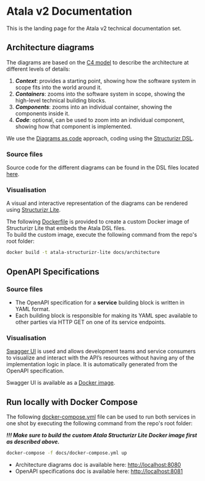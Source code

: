 # Atala v2 Documentation

This is the landing page for the Atala v2 technical documentation set.  

## Architecture diagrams

The diagrams are based on the [C4 model]([here](https://c4model.com)) to describe the architecture at different levels of details:
1. ***Context***: provides a starting point, showing how the software system in scope fits into the world around it.
2. ***Containers***: zooms into the software system in scope, showing the high-level technical building blocks.
3. ***Components***: zooms into an individual container, showing the components inside it.
4. ***Code***: optional, can be used to zoom into an individual component, showing how that component is implemented.

We use the [Diagrams as code](https://diagrams-as-code.com) approach, coding using the [Structurizr DSL](https://structurizr.com).  

### Source files

Source code for the different diagrams can be found in the DSL files located [here](./architecture/structurizr).

### Visualisation

A visual and interactive representation of the diagrams can be rendered using [Structurizr Lite](https://structurizr.com/help/lite).  

The following [Dockerfile](./architecture/Dockerfile) is provided to create a custom Docker image of Structurizr Lite that embeds the Atala DSL files.  
To build the custom image, execute the following command from the repo's root folder:
```bash
docker build -t atala-structurizr-lite docs/architecture
```

## OpenAPI Specifications

### Source files
- The OpenAPI specification for a **service** building block is written in YAML format.
- Each building block is responsible for making its YAML spec available to other parties via HTTP GET on one of its service endpoints.

### Visualisation

[Swagger UI](https://swagger.io/tools/swagger-ui/) is used and allows development teams and service consumers to visualize and interact with the API’s resources
without having any of the implementation logic in place. It is automatically generated from the OpenAPI specification.

Swagger UI is available as a [Docker image](https://hub.docker.com/r/swaggerapi/swagger-ui).

## Run locally with Docker Compose

The following [docker-compose.yml](./docker-compose.yml) file can be used to run both services in one shot by executing the following command from the repo's root folder:

***!!! Make sure to build the custom Atala Structurizr Lite Docker image first as described above.***
```bash
docker-compose -f docs/docker-compose.yml up
```
- Architecture diagrams doc is available here: <http://localhost:8080>
- OpenAPI specifications doc is available here: <http://localhost:8081>





